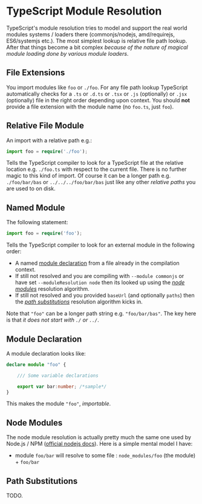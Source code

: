 # TypeScript Module Resolution

TypeScript's module resolution tries to model and support the real world modules systems / loaders there (commonjs/nodejs, amd/requirejs, ES6/systemjs etc.). The most simplest lookup is relative file path lookup. After that things become a bit complex *because of the nature of magical module loading done by various module loaders*.

## File Extensions

You import modules like `foo` or `./foo`. For any file path lookup TypeScript automatically checks for a `.ts` or `.d.ts` or `.tsx` or `.js` (optionally) or `.jsx` (optionally) file in the right order depending upon context. You should **not** provide a file extension with the module name (no `foo.ts`, just `foo`).

## Relative File Module

An import with a relative path e.g.:

```ts
import foo = require('./foo');
```

Tells the TypeScript compiler to look for a TypeScript file at the relative location e.g. `./foo.ts` with respect to the current file. There is no further magic to this kind of import. Of course it can be a longer path e.g. `./foo/bar/bas` or `../../../foo/bar/bas` just like any other *relative paths* you are used to on disk.

## Named Module

The following statement:

```ts
import foo = require('foo');
```

Tells the TypeScript compiler to look for an external module in the following order:

* A named [module declaration](#module-declaration) from a file already in the compilation context.
* If still not resolved and you are compiling with `--module commonjs`  or have set `--moduleResolution node` then its looked up using the [*node modules*](#node-modules) resolution algorithm.
* If still not resolved and you provided `baseUrl` (and optionally `paths`) then the [*path substitutions*](#path-substitutions) resolution algorithm kicks in.

Note that `"foo"` can be a longer path string e.g. `"foo/bar/bas"`. The key here is that *it does not start with `./` or `../`*.

## Module Declaration

A module declaration looks like:

```ts
declare module "foo" {

    /// Some variable declarations

    export var bar:number; /*sample*/
}
```

This makes the module `"foo"`, *importable*.

## Node Modules
The node module resolution is actually pretty much the same one used by Node.js / NPM ([official nodejs docs](https://nodejs.org/api/modules.html#modules_all_together)). Here is a simple mental model I have:

* module `foo/bar` will resolve to some file : `node_modules/foo` (the module) + `foo/bar`

## Path Substitutions

TODO.

[//Comment1]:https://github.com/Microsoft/TypeScript/issues/2338
[//Comment2]:https://github.com/Microsoft/TypeScript/issues/5039
[//Comment3ExampleRedirectOfPackageJson]:https://github.com/Microsoft/TypeScript/issues/8528#issuecomment-219172026
[//Coment4ModuleResolutionInHandbook]:https://github.com/Microsoft/TypeScript-Handbook/blob/release-2.0/pages/Module%20Resolution.md#base-url
